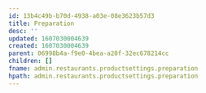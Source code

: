 ```yaml
---
id: 13b4c49b-b70d-4938-a03e-08e3623b57d3
title: Preparation
desc: ''
updated: 1607030004639
created: 1607030004639
parent: 06998b4a-f9e0-4bea-a20f-32ec678214cc
children: []
fname: admin.restaurants.productsettings.preparation
hpath: admin.restaurants.productsettings.preparation
---
```



